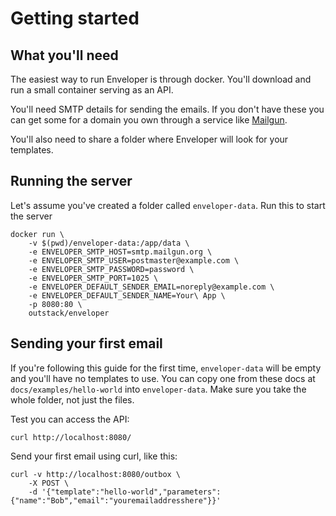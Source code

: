 # Getting started

## What you'll need

The easiest way to run Enveloper is through docker. You'll download and run a small container serving as an API. 

You'll need SMTP details for sending the emails. If you don't have these you can get some for a domain you own through a service like [Mailgun](https://www.mailgun.com/).

You'll also need to share a folder where Enveloper will look for your templates. 

## Running the server

Let's assume you've created a folder called `enveloper-data`. Run this to start the server

    docker run \
        -v $(pwd)/enveloper-data:/app/data \
        -e ENVELOPER_SMTP_HOST=smtp.mailgun.org \
        -e ENVELOPER_SMTP_USER=postmaster@example.com \
        -e ENVELOPER_SMTP_PASSWORD=password \
        -e ENVELOPER_SMTP_PORT=1025 \
        -e ENVELOPER_DEFAULT_SENDER_EMAIL=noreply@example.com \
        -e ENVELOPER_DEFAULT_SENDER_NAME=Your\ App \
        -p 8080:80 \
        outstack/enveloper

## Sending your first email

If you're following this guide for the first time, `enveloper-data` will be empty and you'll have no templates to use. You can copy one from these docs at `docs/examples/hello-world` into `enveloper-data`. Make sure you take the whole folder, not just the files. 

Test you can access the API:

    curl http://localhost:8080/


Send your first email using curl, like this:

    curl -v http://localhost:8080/outbox \
        -X POST \
        -d '{"template":"hello-world","parameters":{"name":"Bob","email":"youremailaddresshere"}}'
